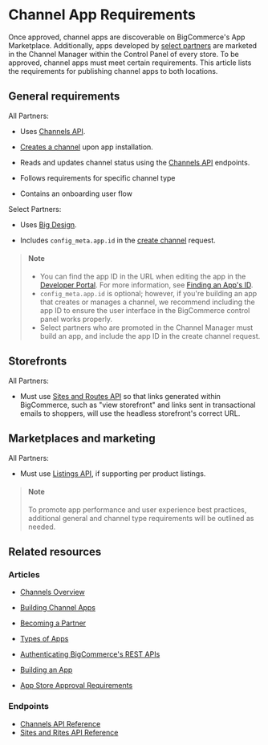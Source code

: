 # Channel App Requirements

<!-- Dev Center URL: https://developer.bigcommerce.com/api-docs/channels/guide/channel-app-requirements -->

Once approved, channel apps are discoverable on BigCommerce's App Marketplace. Additionally, apps developed by [select partners](https://www.bigcommerce.com/partners/) are marketed in the Channel Manager within the Control Panel of every store. To be approved, channel apps must meet certain requirements. This article lists the requirements for publishing channel apps to both locations.

## General requirements

All Partners:

- Uses [Channels API](/docs/rest-management/channels).

- [Creates a channel](/api-reference/store-management/channels/channels/createchannel) upon app installation.
- Reads and updates channel status using the [Channels API](/docs/rest-management/channels) endpoints.

- Follows requirements for specific channel type

- Contains an onboarding user flow

Select Partners:

- Uses [Big Design](https://developer.bigcommerce.com/big-design).

- Includes `config_meta.app.id` in the [create channel](/api-reference/store-management/channels/channels/createchannel) request.

<!-- theme: info -->
> #### Note
> - You can find the app ID in the URL when editing the app in the [Developer Portal](https://devtools.bigcommerce.com/). For more information, see [Finding an App's ID](/api-docs/apps/tutorials/id).
> - `config_meta.app.id` is optional; however, if you're building an app that creates or manages a channel, we recommend including the app ID to ensure the user interface in the BigCommerce control panel works properly.
> - Select partners who are promoted in the Channel Manager must build an app, and include the app ID in the create channel request.




## Storefronts

All Partners:

- Must use [Sites and Routes API](/docs/rest-management/sites) so that links generated within BigCommerce, such as "view storefront" and links sent in transactional emails to shoppers, will use the headless storefront's correct URL.

## Marketplaces and marketing

All Partners:

- Must use [Listings API](/docs/rest-management/channels), if supporting per product listings.

<!-- theme: info -->
> #### Note
> To promote app performance and user experience best practices, additional general and channel type requirements will be outlined as needed.


## Related resources

### Articles

- [Channels Overview](/api-docs/channels/overview)
- [Building Channel Apps](/api-docs/channels/guide/building-channel-apps)

- [Becoming a Partner](/api-docs/partner/becoming-a-partner)
- [Types of Apps](/api-docs/getting-started/building-apps-bigcommerce/types-of-apps)
- [Authenticating BigCommerce's REST APIs](/api-docs/getting-started/authentication/rest-api-authentication)
- [Building an App](/api-docs/getting-started/building-apps-bigcommerce/building-apps)
- [App Store Approval Requirements](/api-docs/partner/app-store-approval-requirements)

### Endpoints

- [Channels API Reference](/docs/rest-management/channels)
- [Sites and Rites API Reference](/docs/rest-management/sites)
